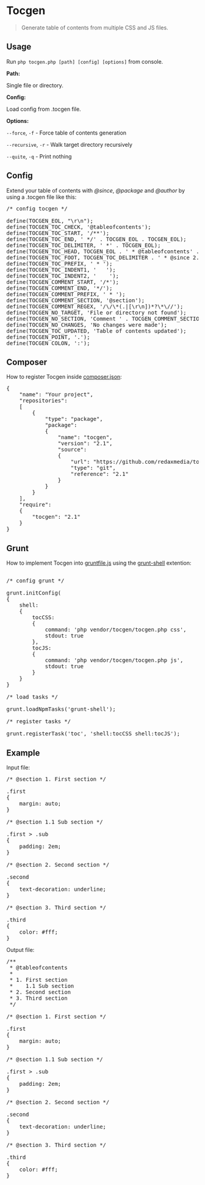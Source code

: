 Tocgen
======

> Generate table of contents from multiple CSS and JS files.


Usage
-----

Run <code>php tocgen.php [path] [config] [options]</code> from console.


**Path:**

Single file or directory.


**Config:**

Load config from .tocgen file.


**Options:**

<code>--force</code>, <code>-f</code> - Force table of contents generation

<code>--recursive</code>, <code>-r</code> - Walk target directory recursively

<code>--quite</code>, <code>-q</code> - Print nothing


Config
------

Extend your table of contents with *@since*, *@package* and *@author* by using a .tocgen file like this:

<pre>
/* config tocgen */

define(TOCGEN_EOL, "\r\n");
define(TOCGEN_TOC_CHECK, '@tableofcontents');
define(TOCGEN_TOC_START, '/**');
define(TOCGEN_TOC_END, ' */' . TOCGEN_EOL . TOCGEN_EOL);
define(TOCGEN_TOC_DELIMITER, ' *' . TOCGEN_EOL);
define(TOCGEN_TOC_HEAD, TOCGEN_EOL . ' * @tableofcontents' . TOCGEN_EOL . TOCGEN_TOC_DELIMITER);
define(TOCGEN_TOC_FOOT, TOCGEN_TOC_DELIMITER . ' * @since 2.0' . TOCGEN_EOL . ' *' . TOCGEN_EOL . ' * @package Redaxscript' . TOCGEN_EOL . ' * @author Henry Ruhs' . TOCGEN_EOL);
define(TOCGEN_TOC_PREFIX, ' * ');
define(TOCGEN_TOC_INDENT1, '   ');
define(TOCGEN_TOC_INDENT2, '    ');
define(TOCGEN_COMMENT_START, '/*');
define(TOCGEN_COMMENT_END, '*/');
define(TOCGEN_COMMENT_PREFIX, ' * ');
define(TOCGEN_COMMENT_SECTION, '@section');
define(TOCGEN_COMMENT_REGEX, '/\/\*(.|[\r\n])*?\*\//');
define(TOCGEN_NO_TARGET, 'File or directory not found');
define(TOCGEN_NO_SECTION, 'Comment ' . TOCGEN_COMMENT_SECTION . ' not found');
define(TOCGEN_NO_CHANGES, 'No changes were made');
define(TOCGEN_TOC_UPDATED, 'Table of contents updated');
define(TOCGEN_POINT, '.');
define(TOCGEN_COLON, ':');
</pre>


Composer
--------

How to register Tocgen inside [composer.json](https://github.com/composer/composer):

<pre>
{
	"name": "Your project",
	"repositories":
	[
		{
			"type": "package",
			"package":
			{
				"name": "tocgen",
				"version": "2.1",
				"source":
				{
					"url": "https://github.com/redaxmedia/tocgen.git",
					"type": "git",
					"reference": "2.1"
				}
			}
		}
	],
	"require":
	{
		"tocgen": "2.1"
	}
}
</pre>


Grunt
-----

How to implement Tocgen into [gruntfile.js](https://github.com/gruntjs/grunt) using the [grunt-shell](https://github.com/sindresorhus/grunt-shell) extention:

<pre>

/* config grunt */

grunt.initConfig(
{
	shell:
	{
		tocCSS:
		{
			command: 'php vendor/tocgen/tocgen.php css',
			stdout: true
		},
		tocJS:
		{
			command: 'php vendor/tocgen/tocgen.php js',
			stdout: true
		}
	}
}

/* load tasks */

grunt.loadNpmTasks('grunt-shell');

/* register tasks */

grunt.registerTask('toc', 'shell:tocCSS shell:tocJS');
</pre>


Example
-------

Input file:

<pre>
/* @section 1. First section */

.first
{
	margin: auto;
}

/* @section 1.1 Sub section */

.first > .sub
{
	padding: 2em;
}

/* @section 2. Second section */

.second
{
	text-decoration: underline;
}

/* @section 3. Third section */

.third
{
	color: #fff;
}
</pre>

Output file:

<pre>
/**
 * @tableofcontents
 *
 * 1. First section
 *    1.1 Sub section
 * 2. Second section
 * 3. Third section
 */

/* @section 1. First section */

.first
{
	margin: auto;
}

/* @section 1.1 Sub section */

.first > .sub
{
	padding: 2em;
}

/* @section 2. Second section */

.second
{
	text-decoration: underline;
}

/* @section 3. Third section */

.third
{
	color: #fff;
}
</pre>